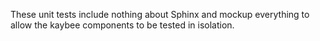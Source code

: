 These unit tests include nothing about Sphinx and mockup everything 
to allow the kaybee components to be tested in isolation.
